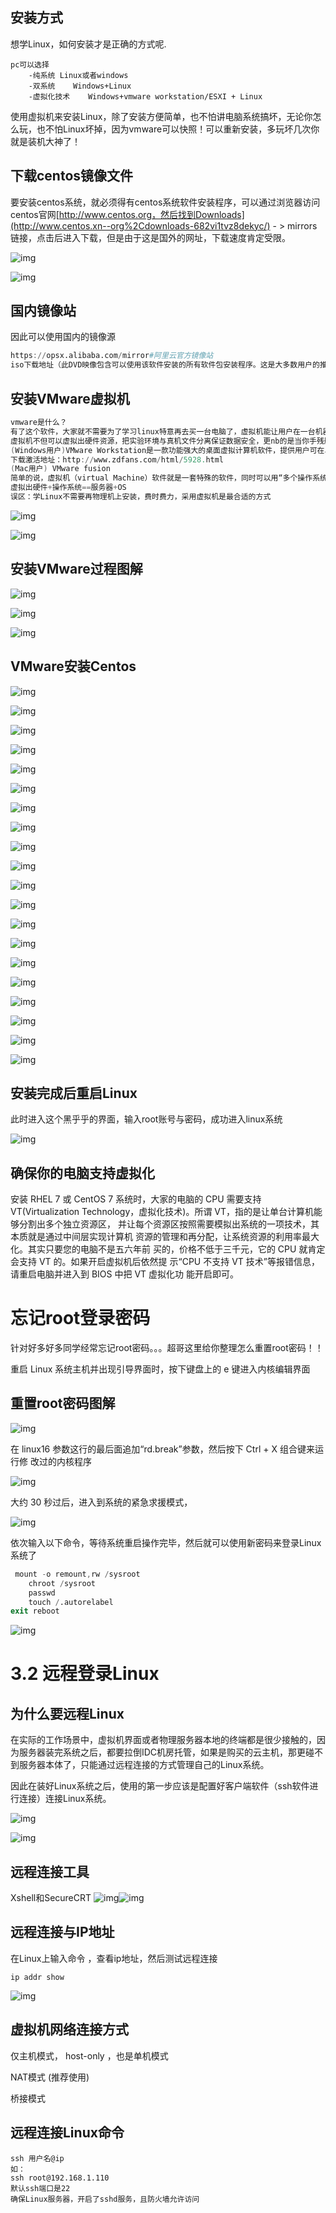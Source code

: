 ## 安装方式

想学Linux，如何安装才是正确的方式呢.

```vim
pc可以选择
    -纯系统 Linux或者windows
    -双系统    Windows+Linux
    -虚拟化技术    Windows+vmware workstation/ESXI + Linux
```

使用虚拟机来安装Linux，除了安装方便简单，也不怕讲电脑系统搞坏，无论你怎么玩，也不怕Linux坏掉，因为vmware可以快照！可以重新安装，多玩坏几次你就是装机大神了！

## 下载centos镜像文件

要安装centos系统，就必须得有centos系统软件安装程序，可以通过浏览器访问centos官网[http://www.centos.org，然后找到Downloads](http://www.centos.xn--org%2Cdownloads-682vi1tvz8dekyc/) - > mirrors链接，点击后进入下载，但是由于这是国外的网址，下载速度肯定受限。

![img](https://pythonav.com/media/uploads/2019/02/22/Gobook/Chapter3/pic/p1.png)

![img](https://pythonav.com/media/uploads/2019/02/22/Gobook/Chapter3/pic/p2.png)

## 国内镜像站

因此可以使用国内的镜像源

```awk
https://opsx.alibaba.com/mirror#阿里云官方镜像站
iso下载地址（此DVD映像包含可以使用该软件安装的所有软件包安装程序。这是大多数用户的推荐图像。）：https://mirrors.aliyun.com/centos/7/isos/x86_64/CentOS-7-x86_64-DVD-1804.iso
```

## 安装VMware虚拟机

```awk
vmware是什么？
有了这个软件，大家就不需要为了学习linux特意再去买一台电脑了，虚拟机能让用户在一台机器上模拟出多个操作系统的软件，一般的机器配置足够胜任虚拟机的任务。
虚拟机不但可以虚拟出硬件资源，把实验环境与真机文件分离保证数据安全，更nb的是当你手残删掉系统核心配置时，还能有”快照“的功能，立即恢复到出错前的状态，省去装机的超长时间。。。。
(Windows用户)VMware Workstation是一款功能强大的桌面虚拟计算机软件，提供用户可在单一的桌面上同时运行不同的操作系统，和进行开发、测试 、部署新的应用程序的最佳解决方案。
下载激活地址：http://www.zdfans.com/html/5928.html
(Mac用户) VMware fusion
简单的说，虚拟机（virtual Machine）软件就是一套特殊的软件，同时可以用“多个操作系统”
虚拟出硬件+操作系统==服务器+OS
误区：学Linux不需要再物理机上安装，费时费力，采用虚拟机是最合适的方式
```

![img](https://pythonav.com/media/uploads/2019/02/22/Gobook/Chapter3/pic/p3.png)

![img](https://pythonav.com/media/uploads/2019/02/22/Gobook/Chapter3/pic/p4.png)

## 安装VMware过程图解

![img](https://pythonav.com/media/uploads/2019/02/22/Gobook/Chapter3/pic/v1.png)

![img](https://pythonav.com/media/uploads/2019/02/22/Gobook/Chapter3/pic/v2.png)

![img](https://pythonav.com/media/uploads/2019/02/22/Gobook/Chapter3/pic/v3.png)

## VMware安装Centos

![img](https://pythonav.com/media/uploads/2019/02/22/Gobook/Chapter3/pic/v4.png)

![img](https://pythonav.com/media/uploads/2019/02/22/Gobook/Chapter3/pic/v5.png)

![img](https://pythonav.com/media/uploads/2019/02/22/Gobook/Chapter3/pic/v6.png)

![img](https://pythonav.com/media/uploads/2019/02/22/Gobook/Chapter3/pic/v7.png)

![img](https://pythonav.com/media/uploads/2019/02/22/Gobook/Chapter3/pic/v8.png)

![img](https://pythonav.com/media/uploads/2019/02/22/Gobook/Chapter3/pic/v9.png)

![img](https://pythonav.com/media/uploads/2019/02/22/Gobook/Chapter3/pic/v10.png)

![img](https://pythonav.com/media/uploads/2019/02/22/Gobook/Chapter3/pic/v11.png)

![img](https://pythonav.com/media/uploads/2019/02/22/Gobook/Chapter3/pic/v12.png)

![img](https://pythonav.com/media/uploads/2019/02/22/Gobook/Chapter3/pic/v13.png)

![img](https://pythonav.com/media/uploads/2019/02/22/Gobook/Chapter3/pic/v114.png)

![img](https://pythonav.com/media/uploads/2019/02/22/Gobook/Chapter3/pic/v15.png)

![img](https://pythonav.com/media/uploads/2019/02/22/Gobook/Chapter3/pic/v16.png)

![img](https://pythonav.com/media/uploads/2019/02/22/Gobook/Chapter3/pic/v17.png)

![img](https://pythonav.com/media/uploads/2019/02/22/Gobook/Chapter3/pic/v18.png)

![img](https://pythonav.com/media/uploads/2019/02/22/Gobook/Chapter3/pic/v19.png)

![img](https://pythonav.com/media/uploads/2019/02/22/Gobook/Chapter3/pic/v20.png)

![img](https://pythonav.com/media/uploads/2019/02/22/Gobook/Chapter3/pic/v21.png)

![img](https://pythonav.com/media/uploads/2019/02/22/Gobook/Chapter3/pic/v22.png)

![img](https://pythonav.com/media/uploads/2019/02/22/Gobook/Chapter3/pic/v23.png)

## 安装完成后重启Linux

此时进入这个黑乎乎的界面，输入root账号与密码，成功进入linux系统

![img](https://pythonav.com/media/uploads/2019/02/22/Gobook/Chapter3/pic/l1.png)

## 确保你的电脑支持虚拟化

安装 RHEL 7 或 CentOS 7 系统时，大家的电脑的 CPU 需要支持 VT(Virtualization Technology，虚拟化技术)。所谓 VT，指的是让单台计算机能够分割出多个独立资源区， 并让每个资源区按照需要模拟出系统的一项技术，其本质就是通过中间层实现计算机 资源的管理和再分配，让系统资源的利用率最大化。其实只要您的电脑不是五六年前 买的，价格不低于三千元，它的 CPU 就肯定会支持 VT 的。如果开启虚拟机后依然提 示“CPU 不支持 VT 技术”等报错信息，请重启电脑并进入到 BIOS 中把 VT 虚拟化功 能开启即可。

# 忘记root登录密码

针对好多好多同学经常忘记root密码。。。超哥这里给你整理怎么重置root密码！！

重启 Linux 系统主机并出现引导界面时，按下键盘上的 e 键进入内核编辑界面

## 重置root密码图解

![img](https://pythonav.com/media/uploads/2019/02/22/Gobook/Chapter3/pic/h1.png)

在 linux16 参数这行的最后面追加“rd.break”参数，然后按下 Ctrl + X 组合键来运行修 改过的内核程序

![img](https://pythonav.com/media/uploads/2019/02/22/Gobook/Chapter3/pic/h2.png)

大约 30 秒过后，进入到系统的紧急求援模式，

![img](https://pythonav.com/media/uploads/2019/02/22/Gobook/Chapter3/pic/h33.png)

依次输入以下命令，等待系统重启操作完毕，然后就可以使用新密码来登录Linux 系统了

```awk
 mount -o remount,rw /sysroot
    chroot /sysroot
    passwd
    touch /.autorelabel
exit reboot
```

![img](https://pythonav.com/media/uploads/2019/02/22/Gobook/Chapter3/pic/h4.png)

# 3.2 远程登录Linux

## 为什么要远程Linux

在实际的工作场景中，虚拟机界面或者物理服务器本地的终端都是很少接触的，因为服务器装完系统之后，都要拉倒IDC机房托管，如果是购买的云主机，那更碰不到服务器本体了，只能通过远程连接的方式管理自己的Linux系统。

因此在装好Linux系统之后，使用的第一步应该是配置好客户端软件（ssh软件进行连接）连接Linux系统。

![img](https://pythonav.com/media/uploads/2019/02/22/Gobook/Chapter3/pic2/s1.png)

![img](https://pythonav.com/media/uploads/2019/02/22/Gobook/Chapter3/pic2/s2.png)

## 远程连接工具

Xshell和SecureCRT
![img](https://pythonav.com/media/uploads/2019/02/22/Gobook/Chapter3/pic2/s3.png)![img](https://pythonav.com/media/uploads/2019/02/22/Gobook/Chapter3/pic2/s4.png)

## 远程连接与IP地址

在Linux上输入命令 ，查看ip地址，然后测试远程连接

```armasm
ip addr show
```

![img](https://pythonav.com/media/uploads/2019/02/22/Gobook/Chapter3/pic2/s5.png)

## 虚拟机网络连接方式

仅主机模式， host-only ，也是单机模式

NAT模式 (推荐使用)

桥接模式

## 远程连接Linux命令

```nginx
ssh 用户名@ip
如：
ssh root@192.168.1.110
默认ssh端口是22
确保Linux服务器，开启了sshd服务，且防火墙允许访问
```